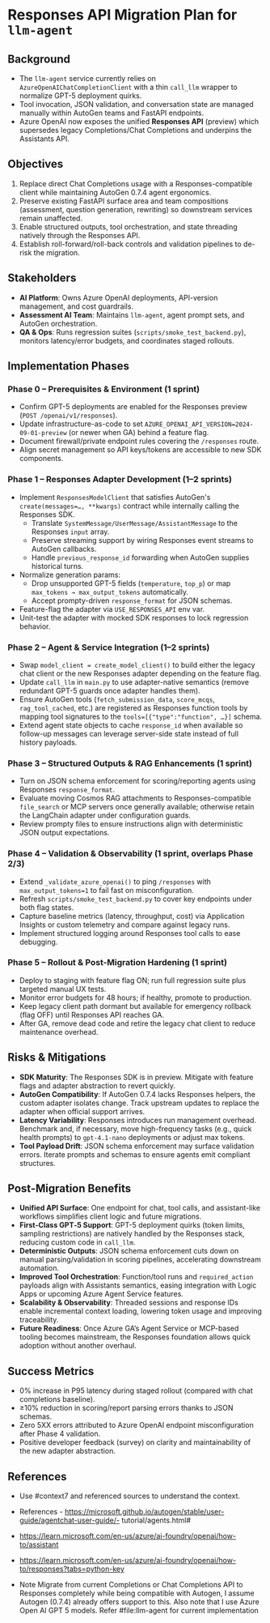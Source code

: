 # Responses API Migration Plan for `llm-agent`

## Background
- The `llm-agent` service currently relies on `AzureOpenAIChatCompletionClient` with a thin `call_llm` wrapper to normalize GPT-5 deployment quirks.
- Tool invocation, JSON validation, and conversation state are managed manually within AutoGen teams and FastAPI endpoints.
- Azure OpenAI now exposes the unified **Responses API** (preview) which supersedes legacy Completions/Chat Completions and underpins the Assistants API.

## Objectives
1. Replace direct Chat Completions usage with a Responses-compatible client while maintaining AutoGen 0.7.4 agent ergonomics.
2. Preserve existing FastAPI surface area and team compositions (assessment, question generation, rewriting) so downstream services remain unaffected.
3. Enable structured outputs, tool orchestration, and state threading natively through the Responses API.
4. Establish roll-forward/roll-back controls and validation pipelines to de-risk the migration.

## Stakeholders
- **AI Platform**: Owns Azure OpenAI deployments, API-version management, and cost guardrails.
- **Assessment AI Team**: Maintains `llm-agent`, agent prompt sets, and AutoGen orchestration.
- **QA & Ops**: Runs regression suites (`scripts/smoke_test_backend.py`), monitors latency/error budgets, and coordinates staged rollouts.

## Implementation Phases

### Phase 0 – Prerequisites & Environment (1 sprint)
- Confirm GPT-5 deployments are enabled for the Responses preview (`POST /openai/v1/responses`).
- Update infrastructure-as-code to set `AZURE_OPENAI_API_VERSION=2024-09-01-preview` (or newer when GA) behind a feature flag.
- Document firewall/private endpoint rules covering the `/responses` route.
- Align secret management so API keys/tokens are accessible to new SDK components.

### Phase 1 – Responses Adapter Development (1–2 sprints)
- Implement `ResponsesModelClient` that satisfies AutoGen's `create(messages=…, **kwargs)` contract while internally calling the Responses SDK.
  - Translate `SystemMessage/UserMessage/AssistantMessage` to the Responses `input` array.
  - Preserve streaming support by wiring Responses event streams to AutoGen callbacks.
  - Handle `previous_response_id` forwarding when AutoGen supplies historical turns.
- Normalize generation params:
  - Drop unsupported GPT-5 fields (`temperature`, `top_p`) or map `max_tokens → max_output_tokens` automatically.
  - Accept prompty-driven `response_format` for JSON schemas.
- Feature-flag the adapter via `USE_RESPONSES_API` env var.
- Unit-test the adapter with mocked SDK responses to lock regression behavior.

### Phase 2 – Agent & Service Integration (1–2 sprints)
- Swap `model_client = create_model_client()` to build either the legacy chat client or the new Responses adapter depending on the feature flag.
- Update `call_llm` in `main.py` to use adapter-native semantics (remove redundant GPT-5 guards once adapter handles them).
- Ensure AutoGen tools (`fetch_submission_data`, `score_mcqs`, `rag_tool_cached`, etc.) are registered as Responses function tools by mapping tool signatures to the `tools=[{"type":"function", …}]` schema.
- Extend agent state objects to cache `response_id` when available so follow-up messages can leverage server-side state instead of full history payloads.

### Phase 3 – Structured Outputs & RAG Enhancements (1 sprint)
- Turn on JSON schema enforcement for scoring/reporting agents using Responses `response_format`.
- Evaluate moving Cosmos RAG attachments to Responses-compatible `file_search` or MCP servers once generally available; otherwise retain the LangChain adapter under configuration guards.
- Review prompty files to ensure instructions align with deterministic JSON output expectations.

### Phase 4 – Validation & Observability (1 sprint, overlaps Phase 2/3)
- Extend `_validate_azure_openai()` to ping `/responses` with `max_output_tokens=1` to fail fast on misconfiguration.
- Refresh `scripts/smoke_test_backend.py` to cover key endpoints under both flag states.
- Capture baseline metrics (latency, throughput, cost) via Application Insights or custom telemetry and compare against legacy runs.
- Implement structured logging around Responses tool calls to ease debugging.

### Phase 5 – Rollout & Post-Migration Hardening (1 sprint)
- Deploy to staging with feature flag ON; run full regression suite plus targeted manual UX tests.
- Monitor error budgets for 48 hours; if healthy, promote to production.
- Keep legacy client path dormant but available for emergency rollback (flag OFF) until Responses API reaches GA.
- After GA, remove dead code and retire the legacy chat client to reduce maintenance overhead.

## Risks & Mitigations
- **SDK Maturity**: The Responses SDK is in preview. Mitigate with feature flags and adapter abstraction to revert quickly.
- **AutoGen Compatibility**: If AutoGen 0.7.4 lacks Responses helpers, the custom adapter isolates change. Track upstream updates to replace the adapter when official support arrives.
- **Latency Variability**: Responses introduces run management overhead. Benchmark and, if necessary, move high-frequency tasks (e.g., quick health prompts) to `gpt-4.1-nano` deployments or adjust max tokens.
- **Tool Payload Drift**: JSON schema enforcement may surface validation errors. Iterate prompts and schemas to ensure agents emit compliant structures.

## Post-Migration Benefits
- **Unified API Surface**: One endpoint for chat, tool calls, and assistant-like workflows simplifies client logic and future migrations.
- **First-Class GPT‑5 Support**: GPT-5 deployment quirks (token limits, sampling restrictions) are natively handled by the Responses stack, reducing custom code in `call_llm`.
- **Deterministic Outputs**: JSON schema enforcement cuts down on manual parsing/validation in scoring pipelines, accelerating downstream automation.
- **Improved Tool Orchestration**: Function/tool runs and `required_action` payloads align with Assistants semantics, easing integration with Logic Apps or upcoming Azure Agent Service features.
- **Scalability & Observability**: Threaded sessions and response IDs enable incremental context loading, lowering token usage and improving traceability.
- **Future Readiness**: Once Azure GA’s Agent Service or MCP-based tooling becomes mainstream, the Responses foundation allows quick adoption without another overhaul.

## Success Metrics
- 0% increase in P95 latency during staged rollout (compared with chat completions baseline).
- ≥10% reduction in scoring/report parsing errors thanks to JSON schemas.
- Zero 5XX errors attributed to Azure OpenAI endpoint misconfiguration after Phase 4 validation.
- Positive developer feedback (survey) on clarity and maintainability of the new adapter abstraction.

## References
- Use #context7 and referenced sources to understand the context.
- References - https://microsoft.github.io/autogen/stable/user-guide/agentchat-user-guide/- tutorial/agents.html#
- https://learn.microsoft.com/en-us/azure/ai-foundry/openai/how-to/assistant
- https://learn.microsoft.com/en-us/azure/ai-foundry/openai/how-to/responses?tabs=python-key

- Note Migrate from current Completions or Chat Completions API to Responses completely while being compatible with Autogen, I assume Autogen (0.7.4) already offers support to this. Also note that I use Azure Open AI GPT 5 models. Refer #file:llm-agent for current implementation